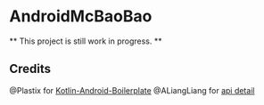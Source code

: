 AndroidMcBaoBao
===============

** This project is still work in progress. **

## Credits ##

@Plastix for [Kotlin-Android-Boilerplate](https://github.com/Plastix/Kotlin-Android-Boilerplate)
@ALiangLiang for [api detail](https://github.com/ALiangLiang/Mc-Bao-Bao)
